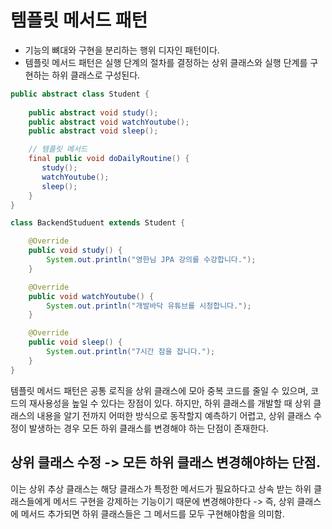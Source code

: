 # 템플릿 메서드 패턴
- 기능의 뼈대와 구현을 분리하는 행위 디자인 패턴이다.
- 템플릿 메서드 패턴은 실행 단계의 절차를 결정하는 상위 클래스와 실행 단계를 구현하는 하위 클래스로 구성된다.

```java
public abstract class Student {
  
    public abstract void study();
    public abstract void watchYoutube();
    public abstract void sleep();

    // 템플릿 메서드
    final public void doDailyRoutine() {
       study();
       watchYoutube();
       sleep();
    }
}

class BackendStuduent extends Student {

    @Override
    public void study() {
        System.out.println("영한님 JPA 강의를 수강합니다.");
    }

    @Override
    public void watchYoutube() {
        System.out.println("개발바닥 유튜브를 시청합니다.");   
    }

    @Override
    public void sleep() {
        System.out.println("7시간 잠을 잡니다.");   
    }
}
```

템플릿 메서드 패턴은 공통 로직을 상위 클래스에 모아 중복 코드를 줄일 수 있으며, 코드의 재사용성을 높일 수 있다는 장점이 있다.
하지만, 하위 클래스를 개발할 때 상위 클래스의 내용을 알기 전까지 어떠한 방식으로 동작할지 예측하기 어렵고, 상위 클래스 수정이 발생하는 경우 모든 하위 클래스를 변경해야 하는 단점이 존재한다. 

## 상위 클래스 수정 -> 모든 하위 클래스 변경해야하는 단점.
이는 상위 추상 클래스는 해당 클래스가 특정한 메서드가 필요하다고 상속 받는 하위 클래스들에게 메서드 구현을 강제하는 기능이기 때문에 변경해야한다 -> 즉, 상위 클래스에 메서드 추가되면 하위 클래스들은 그 메서드를 모두 구현해야함을 의미함.